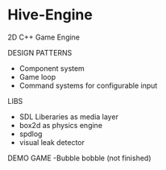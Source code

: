 # Hive-Engine
2D C++ Game Engine

DESIGN PATTERNS
- Component system
- Game loop
- Command systems for configurable input

LIBS
- SDL Liberaries as media layer
- box2d as physics engine
- spdlog
- visual leak detector

DEMO GAME 
-Bubble bobble (not finished)
